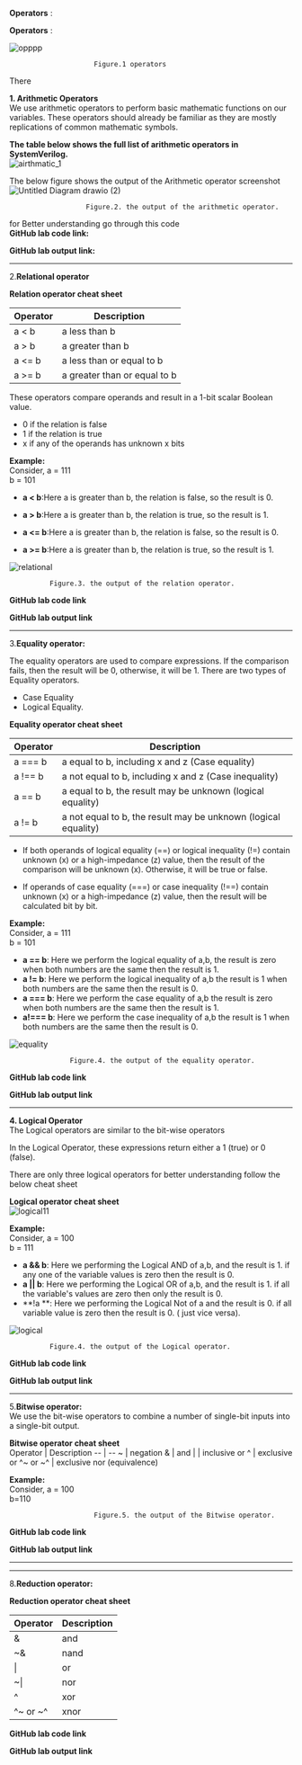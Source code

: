 **Operators** : 

****Operators****  :  

![opppp](https://user-images.githubusercontent.com/106074838/188847440-ad11ced1-9375-4e1e-956e-b5b4eab2d7b9.png)    

                         Figure.1 operators 
There  



**1. Arithmetic Operators**    
We use arithmetic operators to perform basic mathematic functions on our variables. These operators should already be familiar as they are mostly replications of common mathematic symbols.  

**The table below shows the full list of arithmetic operators in SystemVerilog.**    
![airthmatic_1](https://user-images.githubusercontent.com/106074838/188830091-fab594b8-522f-4c59-8fad-6268427aab03.PNG)  

The below figure shows the output of the Arithmetic operator screenshot  
![Untitled Diagram drawio (2)](https://user-images.githubusercontent.com/106074838/188851432-89a890f2-25d9-42c2-9abe-dbe0d3398503.png)    

                       Figure.2. the output of the arithmetic operator. 


for Better understanding go through this code  
**GitHub lab code link:**   
    

**GitHub lab output link:**   
  

***
2.****Relational operator****

**Relation operator cheat sheet**

Operator | Description
-- | --
a < b | a less than b
a > b | a greater than b
a <= b | a less than or equal to b
a >= b | a greater than or equal to b


These operators compare operands and result in a 1-bit scalar Boolean value.  
* 0 if the relation is false   
* 1 if the relation is true   
* x if any of the operands has unknown x bits   


****Example:****  
Consider, a = 111     
          b = 101

*  **a < b**:Here a is greater than b, the relation is false, so the result is 0.


* **a > b**:Here a is greater than b,  the relation is true, so the result is 1.

*  **a <= b**:Here a is greater than b, the relation is false, so the result is 0.


*  **a >= b**:Here a is greater than b,  the relation is true, so the result is 1.

![relational](https://user-images.githubusercontent.com/106074838/188854561-7c933302-bbc5-471c-99a3-ff545eac4ba6.png)  

              Figure.3. the output of the relation operator. 

**GitHub lab code link**     

**GitHub lab output link**  

***

3.**Equality operator:**  

The equality operators are used to compare expressions. If the comparison fails, then the result will be 0, otherwise, it will be 1.
There are two types of Equality operators.   
* Case Equality   
* Logical Equality.  

**Equality operator cheat sheet**

Operator | Description
-- | --
a === b | a equal to b, including x and z (Case equality)
a !== b | a not equal to b, including x and z (Case inequality)
a == b | a equal to b, the result may be unknown (logical equality)
a != b | a not equal to b, the result may be unknown (logical equality)
  
* If both operands of logical equality (==) or logical inequality (!=) contain unknown (x) or a high-impedance (z) value, then the result of the comparison will be unknown (x). Otherwise, it will be true or false.  

* If operands of case equality (===) or case inequality (!==) contain unknown (x) or a high-impedance (z) value, then the result will be calculated bit by bit.  
 
****Example:****  
Consider, a = 111     
          b = 101
*  **a == b**: Here we perform the logical equality of a,b, the result is zero when both numbers are the same then the result is 1.  
*  **a != b**: Here we perform the logical inequality of a,b the result is 1 when both numbers are the same then the result is 0.  
*  **a === b**: Here we perform the case equality of a,b the result is zero when both numbers are the same then the result is 1.  
*  **a!=== b**: Here we perform the case inequality of a,b the result is 1 when both numbers are the same then the result is 0.  
   
 
![equality](https://user-images.githubusercontent.com/106074838/188873316-cbe43fc7-65f3-4007-a299-2cb25b8e3e90.png)  

                   Figure.4. the output of the equality operator. 


**GitHub lab code link**     

**GitHub lab output link**  

*** 

**4. Logical Operator**  
The Logical operators are similar to the bit-wise operators   

In the Logical Operator, these expressions return either a 1 (true) or 0 (false).  


There are only three logical operators for better understanding follow the below cheat sheet      

**Logical operator cheat sheet**   
![logical11](https://user-images.githubusercontent.com/106074838/188828213-e579ba4e-f5b2-40ae-aaca-03c14515a34e.PNG)

****Example:****  
Consider, a = 100     
          b = 111
*  **a && b**: Here we performing the Logical AND of a,b, and the result is 1. if any one of the variable values is zero then the result is 0.   
*  **a || b**: Here we performing the Logical OR of a,b, and the result is 1. if all the variable's values are zero then only the result is 0.  
*  **!a **: Here we performing the Logical Not of a and the result is 0. if all variable value is zero then the result is 0. ( just vice versa).  

![logical](https://user-images.githubusercontent.com/106074838/188864090-4a8153c8-fa79-49ca-8fec-ea83d327df8a.png)  

              Figure.4. the output of the Logical operator.  
**GitHub lab code link**     

**GitHub lab output link**  

---
5.**Bitwise operator:**   
We use the bit-wise operators to combine a number of single-bit inputs into a single-bit output.  

**Bitwise operator cheat sheet**  
Operator | Description
-- | --
~ | negation
& | and
\| | inclusive or
^ | exclusive or
^~ or ~^ | exclusive nor (equivalence)


****Example:****  
Consider, a = 100  
b=110  




                         Figure.5. the output of the Bitwise operator. 

**GitHub lab code link**     

**GitHub lab output link**  

---



---

8.**Reduction operator:**

**Reduction operator cheat sheet**


Operator | Description
-- | --
& | and
~& | nand
\| | or
~\| | nor
^ | xor
^~ or ~^ | xnor

**GitHub lab code link**     

**GitHub lab output link**  


